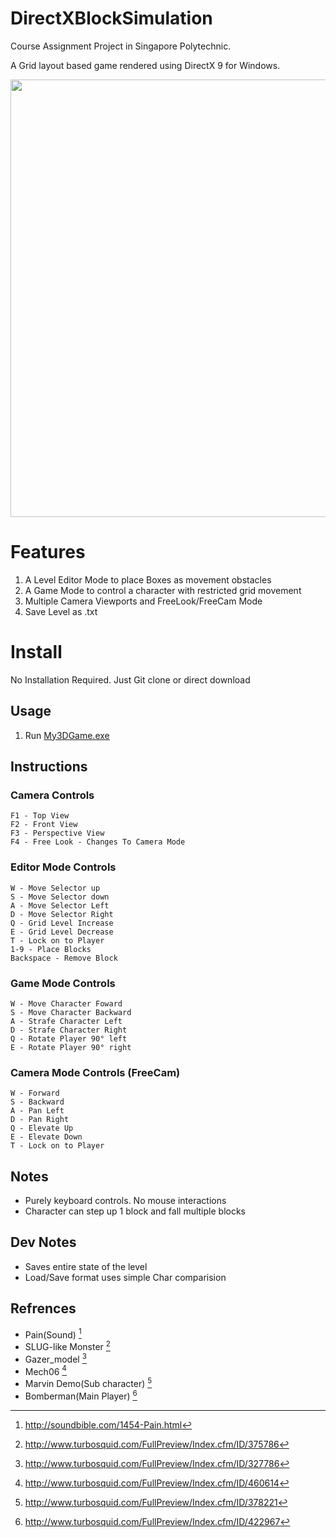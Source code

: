 # DirectXBlockSimulation
  Course Assignment Project in Singapore Polytechnic.
  
  A Grid layout based game rendered using DirectX 9 for Windows.
  
  <img src="https://user-images.githubusercontent.com/5699978/192391265-62c37d82-fd1f-419f-9059-716d3faacea3.png" width="700">
  
# Features
1. A Level Editor Mode to place Boxes as movement obstacles
2. A Game Mode to control a character with restricted grid movement
3. Multiple Camera Viewports and FreeLook/FreeCam Mode
4. Save Level as .txt
  
# Install
No Installation Required. Just Git clone or direct download

## Usage
1. Run [My3DGame.exe](https://github.com/KhiewJianBin/DirectXBlockSimulation/blob/main/My3DGame.exe)

## Instructions

### Camera Controls

```
F1 - Top View
F2 - Front View 
F3 - Perspective View
F4 - Free Look - Changes To Camera Mode
```

### Editor Mode Controls
```
W - Move Selector up
S - Move Selector down
A - Move Selector Left
D - Move Selector Right
Q - Grid Level Increase
E - Grid Level Decrease
T - Lock on to Player
1-9 - Place Blocks
Backspace - Remove Block
```

### Game Mode Controls
```
W - Move Character Foward
S - Move Character Backward
A - Strafe Character Left
D - Strafe Character Right
Q - Rotate Player 90° left
E - Rotate Player 90° right
```

### Camera Mode Controls (FreeCam)
```
W - Forward 
S - Backward
A - Pan Left
D - Pan Right
Q - Elevate Up
E - Elevate Down
T - Lock on to Player
```

## Notes
- Purely keyboard controls. No mouse interactions
- Character can step up 1 block and fall multiple blocks


## Dev Notes
- Saves entire state of the level
- Load/Save format uses simple Char comparision

## Refrences
- Pain(Sound) [^1]
- SLUG-like Monster [^2]
- Gazer_model [^3]
- Mech06 [^4]
- Marvin Demo(Sub character) [^5]
- Bomberman(Main Player) [^6]

[^1]: http://soundbible.com/1454-Pain.html
[^2]: http://www.turbosquid.com/FullPreview/Index.cfm/ID/375786
[^3]: http://www.turbosquid.com/FullPreview/Index.cfm/ID/327786
[^4]: http://www.turbosquid.com/FullPreview/Index.cfm/ID/460614
[^5]: http://www.turbosquid.com/FullPreview/Index.cfm/ID/378221
[^6]: http://www.turbosquid.com/FullPreview/Index.cfm/ID/422967
